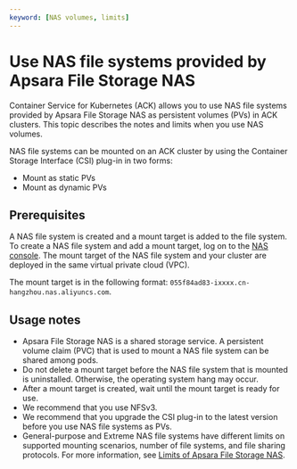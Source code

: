 ```yaml
---
keyword: [NAS volumes, limits]
---
```


# Use NAS file systems provided by Apsara File Storage NAS

Container Service for Kubernetes \(ACK\) allows you to use NAS file systems provided by Apsara File Storage NAS as persistent volumes \(PVs\) in ACK clusters. This topic describes the notes and limits when you use NAS volumes.

NAS file systems can be mounted on an ACK cluster by using the Container Storage Interface \(CSI\) plug-in in two forms:

-   Mount as static PVs
-   Mount as dynamic PVs

## Prerequisites

A NAS file system is created and a mount target is added to the file system. To create a NAS file system and add a mount target, log on to the [NAS console](https://nas.console.aliyun.com/). The mount target of the NAS file system and your cluster are deployed in the same virtual private cloud \(VPC\).

The mount target is in the following format: `055f84ad83-ixxxx.cn-hangzhou.nas.aliyuncs.com`.

## Usage notes

-   Apsara File Storage NAS is a shared storage service. A persistent volume claim \(PVC\) that is used to mount a NAS file system can be shared among pods.
-   Do not delete a mount target before the NAS file system that is mounted is uninstalled. Otherwise, the operating system hang may occur.
-   After a mount target is created, wait until the mount target is ready for use.
-   We recommend that you use NFSv3.
-   We recommend that you upgrade the CSI plug-in to the latest version before you use NAS file systems as PVs.
-   General-purpose and Extreme NAS file systems have different limits on supported mounting scenarios, number of file systems, and file sharing protocols. For more information, see [Limits of Apsara File Storage NAS]().

